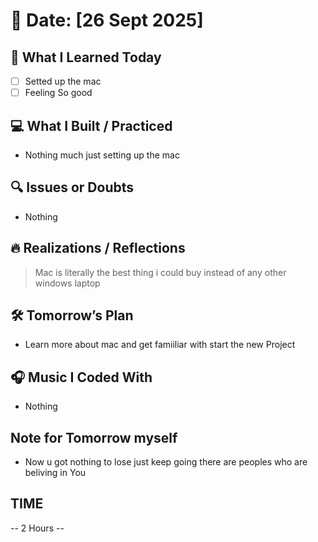 # 📅 Date: [26 Sept 2025]

## 🧠 What I Learned Today

- [ ] Setted up the mac 
- [ ] Feeling So good

## 💻 What I Built / Practiced

- Nothing much just setting up the mac

## 🔍 Issues or Doubts

- Nothing

## 🔥 Realizations / Reflections

> Mac is literally the best thing i could buy instead of any other windows laptop

## 🛠 Tomorrow’s Plan

- Learn more about mac and get famiiliar with start the new Project

## 🎧 Music I Coded With

- Nothing

## Note for Tomorrow myself

- Now u got nothing to lose just keep going there are peoples who are beliving in You

## TIME

-- 2 Hours --

